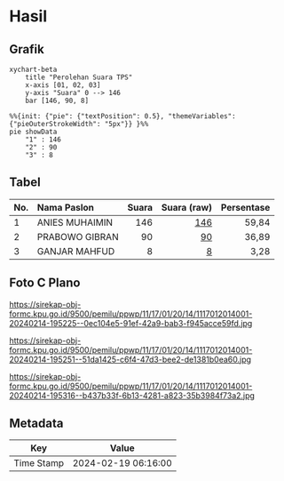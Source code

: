 # Hasil

## Grafik

```mermaid
xychart-beta
    title "Perolehan Suara TPS"
    x-axis [01, 02, 03]
    y-axis "Suara" 0 --> 146
    bar [146, 90, 8]
```

```mermaid
%%{init: {"pie": {"textPosition": 0.5}, "themeVariables": {"pieOuterStrokeWidth": "5px"}} }%%
pie showData
    "1" : 146
    "2" : 90
    "3" : 8
```

## Tabel

| No. | Nama Paslon    | Suara | Suara (raw) | Persentase |
|:--- |:-------------- | -----:| -----------:| ----------:|
| 1   | ANIES MUHAIMIN | 146   | [146][p-1]  | 59,84      |
| 2   | PRABOWO GIBRAN | 90    | [90][p-2]   | 36,89      |
| 3   | GANJAR MAHFUD  | 8     | [8][p-3]    | 3,28       |


[p-1]: https://github.com/gigit-pemilu/pemilu-2024-11-aceh/blob/main/pilpres/hitung-suara/sub/11-aceh/sub/17-bener-meriah/sub/01-pintu-rime-gayo/sub/2014-singah-mulo/sub/001-tps/sub/paslon-1.txt
[p-2]: https://github.com/gigit-pemilu/pemilu-2024-11-aceh/blob/main/pilpres/hitung-suara/sub/11-aceh/sub/17-bener-meriah/sub/01-pintu-rime-gayo/sub/2014-singah-mulo/sub/001-tps/sub/paslon-2.txt
[p-3]: https://github.com/gigit-pemilu/pemilu-2024-11-aceh/blob/main/pilpres/hitung-suara/sub/11-aceh/sub/17-bener-meriah/sub/01-pintu-rime-gayo/sub/2014-singah-mulo/sub/001-tps/sub/paslon-3.txt

## Foto C Plano

https://sirekap-obj-formc.kpu.go.id/9500/pemilu/ppwp/11/17/01/20/14/1117012014001-20240214-195225--0ec104e5-91ef-42a9-bab3-f945acce59fd.jpg

https://sirekap-obj-formc.kpu.go.id/9500/pemilu/ppwp/11/17/01/20/14/1117012014001-20240214-195251--51da1425-c6f4-47d3-bee2-de1381b0ea60.jpg

https://sirekap-obj-formc.kpu.go.id/9500/pemilu/ppwp/11/17/01/20/14/1117012014001-20240214-195316--b437b33f-6b13-4281-a823-35b3984f73a2.jpg


## Metadata

| Key        | Value               |
| ---------- | ------------------- |
| Time Stamp | 2024-02-19 06:16:00 |



